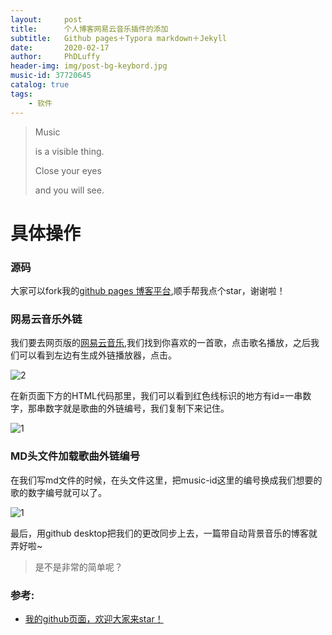 ```yaml
---
layout:     post
title:      个人博客网易云音乐插件的添加
subtitle:   Github pages＋Typora markdown＋Jekyll
date:       2020-02-17
author:     PhDLuffy
header-img: img/post-bg-keybord.jpg
music-id: 37720645
catalog: true
tags:
    - 软件
---
```


> Music
>
> is a visible thing.
>
> Close your eyes
>
> and you will see.



# 具体操作

### 源码

大家可以fork我的[github pages 博客平台](https://github.com/PhDLuffy/PhDLuffy.github.io),顺手帮我点个star，谢谢啦！

### 网易云音乐外链

我们要去网页版的[网易云音乐](https://music.163.com/),我们找到你喜欢的一首歌，点击歌名播放，之后我们可以看到左边有生成外链播放器，点击。

![2](https://tva1.sinaimg.cn/large/0082zybpgy1gc00h0wpghj317c0te492.jpg)

在新页面下方的HTML代码那里，我们可以看到红色线标识的地方有id=一串数字，那串数字就是歌曲的外链编号，我们复制下来记住。

![1](https://tva1.sinaimg.cn/large/0082zybpgy1gc00nvv617j316c0u044c.jpg)

### MD头文件加载歌曲外链编号

在我们写md文件的时候，在头文件这里，把music-id这里的编号换成我们想要的歌的数字编号就可以了。

![1](https://tva1.sinaimg.cn/large/0082zybpgy1gc00s6vesvj30xw0gmwgt.jpg)

最后，用github desktop把我们的更改同步上去，一篇带自动背景音乐的博客就弄好啦~

>是不是非常的简单呢？



### 参考:

* [我的github页面，欢迎大家来star！](https://github.com/PhDLuffy/PhDLuffy.github.io)

